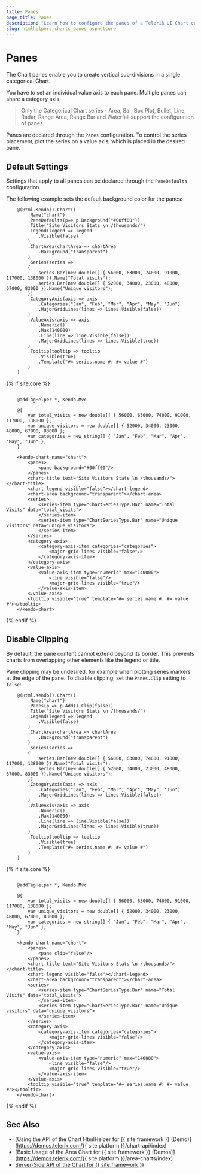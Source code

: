 ```yaml
---
title: Panes
page_title: Panes
description: "Learn how to configure the panes of a Telerik UI Chart component for {{ site.framework }}."
slug: htmlhelpers_charts_panes_aspnetcore
---
```


# Panes

The Chart panes enable you to create vertical sub-divisions in a single categorical Chart.

You have to set an individual value axis to each pane. Multiple panes can share a category axis.

> Only the Categorical Chart series - Area, Bar, Box Plot, Bullet, Line, Radar, Range Area, Range Bar and Waterfall support the configuration of panes.

Panes are declared through the `Panes` configuration. To control the series placement, plot the series on a value axis, which is placed in the desired pane.

## Default Settings

Settings that apply to all panes can be declared through the `PaneDefaults` configuration.

The following example sets the default background color for the panes:

```HtmlHelper
    @(Html.Kendo().Chart()
        .Name("chart")
        .PaneDefaults(p=> p.Background("#00ff00"))
        .Title("Site Visitors Stats \n /thousands/")
        .Legend(legend => legend
            .Visible(false)
        )
        .ChartArea(chartArea => chartArea
            .Background("transparent")
        )
        .Series(series =>
        {
            series.Bar(new double[] { 56000, 63000, 74000, 91000, 117000, 138000 }).Name("Total Visits");
            series.Bar(new double[] { 52000, 34000, 23000, 48000, 67000, 83000 }).Name("Unique visitors");
        })
        .CategoryAxis(axis => axis
            .Categories("Jan", "Feb", "Mar", "Apr", "May", "Jun")
            .MajorGridLines(lines => lines.Visible(false))
        )
        .ValueAxis(axis => axis
            .Numeric()
            .Max(140000)
            .Line(line => line.Visible(false))
            .MajorGridLines(lines => lines.Visible(true))
        )
        .Tooltip(tooltip => tooltip
            .Visible(true)
            .Template("#= series.name #: #= value #")
        )
    )
```
{% if site.core %}
```TagHelper

    @addTagHelper *, Kendo.Mvc

    @{
        var total_visits = new double[] { 56000, 63000, 74000, 91000, 117000, 138000 };
        var unique_visitors = new double[] { 52000, 34000, 23000, 48000, 67000, 83000 };
        var categories = new string[] { "Jan", "Feb", "Mar", "Apr", "May", "Jun" };
    }

    <kendo-chart name="chart">
        <panes>
            <pane background="#00ff00"/>
        </panes>
        <chart-title text="Site Visitors Stats \n /thousands/"></chart-title>
        <chart-legend visible="false"></chart-legend>
        <chart-area background="transparent"></chart-area>
        <series>
            <series-item type="ChartSeriesType.Bar" name="Total Visits" data="total_visits">
            </series-item>
            <series-item type="ChartSeriesType.Bar" name="Unique visitors" data="unique_visitors">
            </series-item>
        </series>
        <category-axis>
            <category-axis-item categories="categories">
                <major-grid-lines visible="false"/>
            </category-axis-item>
        </category-axis>
        <value-axis>
            <value-axis-item type="numeric" max="140000">
                <line visible="false"/>
                <major-grid-lines visible="true"/>
            </value-axis-item>
        </value-axis>
        <tooltip visible="true" template="#= series.name #: #= value #"></tooltip>
    </kendo-chart>

```
{% endif %}

## Disable Clipping

By default, the pane content cannot extend beyond its border. This prevents charts from overlapping other elements like the legend or title.

Pane clipping may be undesired, for example when plotting series markers at the edge of the pane.
To disable clipping, set the `Panes.Clip` setting to `false`:

```HtmlHelper
    @(Html.Kendo().Chart()
        .Name("chart")
        .Panes(p => p.Add().Clip(false))
        .Title("Site Visitors Stats \n /thousands/")
        .Legend(legend => legend
            .Visible(false)
        )
        .ChartArea(chartArea => chartArea
            .Background("transparent")
        )
        .Series(series =>
        {
            series.Bar(new double[] { 56000, 63000, 74000, 91000, 117000, 138000 }).Name("Total Visits");
            series.Bar(new double[] { 52000, 34000, 23000, 48000, 67000, 83000 }).Name("Unique visitors");
        })
        .CategoryAxis(axis => axis
            .Categories("Jan", "Feb", "Mar", "Apr", "May", "Jun")
            .MajorGridLines(lines => lines.Visible(false))
        )
        .ValueAxis(axis => axis
            .Numeric()
            .Max(140000)
            .Line(line => line.Visible(false))
            .MajorGridLines(lines => lines.Visible(true))
        )
        .Tooltip(tooltip => tooltip
            .Visible(true)
            .Template("#= series.name #: #= value #")
        )
    )
```
{% if site.core %}
```TagHelper

    @addTagHelper *, Kendo.Mvc

    @{
        var total_visits = new double[] { 56000, 63000, 74000, 91000, 117000, 138000 };
        var unique_visitors = new double[] { 52000, 34000, 23000, 48000, 67000, 83000 };
        var categories = new string[] { "Jan", "Feb", "Mar", "Apr", "May", "Jun" };
    }

    <kendo-chart name="chart">
        <panes>
            <pane clip="false"/>
        </panes>
        <chart-title text="Site Visitors Stats \n /thousands/"></chart-title>
        <chart-legend visible="false"></chart-legend>
        <chart-area background="transparent"></chart-area>
        <series>
            <series-item type="ChartSeriesType.Bar" name="Total Visits" data="total_visits">
            </series-item>
            <series-item type="ChartSeriesType.Bar" name="Unique visitors" data="unique_visitors">
            </series-item>
        </series>
        <category-axis>
            <category-axis-item categories="categories">
                <major-grid-lines visible="false"/>
            </category-axis-item>
        </category-axis>
        <value-axis>
            <value-axis-item type="numeric" max="140000">
                <line visible="false"/>
                <major-grid-lines visible="true"/>
            </value-axis-item>
        </value-axis>
        <tooltip visible="true" template="#= series.name #: #= value #"></tooltip>
    </kendo-chart>

```
{% endif %}


## See Also

* [Using the API of the Chart HtmlHelper for {{ site.framework }} (Demo)](https://demos.telerik.com/{{ site.platform }}/chart-api/index)
* [Basic Usage of the Area Chart for {{ site.framework }} (Demos)](https://demos.telerik.com/{{ site.platform }}/area-charts/index)
* [Server-Side API of the Chart for {{ site.framework }}](/api/chart)
